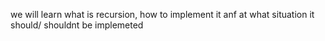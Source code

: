 we will learn what is recursion, how to implement it anf at what situation it should/ shouldnt be implemeted

